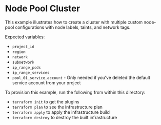 # Node Pool Cluster

This example illustrates how to create a cluster with multiple custom node-pool configurations with node labels, taints, and network tags.

Expected variables:
- `project_id`
- `region`
- `network`
- `subnetwork`
- `ip_range_pods`
- `ip_range_services`
- `pool_01_service_account` - Only needed if you've deleted the default service account from your project

To provision this example, run the following from within this directory:
- `terraform init` to get the plugins
- `terraform plan` to see the infrastructure plan
- `terraform apply` to apply the infrastructure build
- `terraform destroy` to destroy the built infrastructure

